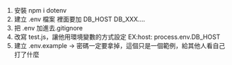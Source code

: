 1. 安裝 npm i dotenv
2. 建立 .env 檔案 裡面要加 DB_HOST DB_XXX....
3. 把 .env 加進去.gitignore
4. 改寫 test.js，讓他用環境變數的方式設定  EX:host: process.env.DB_HOST
4. 建立 .env.example -> 密碼一定要拿掉，這個只是一個範例，給其他人看自己打了什麼